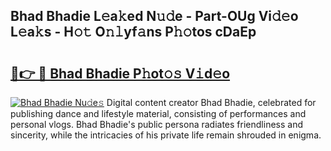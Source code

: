 ## Bhad Bhadie L𝚎a𝚔ed N𝚞𝚍e - Part-OUg Vi𝚍𝚎o L𝚎a𝚔s - H𝚘𝚝 O𝚗𝚕yf𝚊ns P𝚑𝚘tos cDaEp

# <h2><a href="http://kff7f7n.oniu.top/?m=Bhad+Bhadie">🔗👉 🔴 Bhad Bhadie P𝚑ot𝚘𝚜 V𝚒d𝚎o</a></h2>

[![Bhad Bhadie Nu𝚍e𝚜](https://i.imgur.com/0qMVB7G.gif)](http://kff7f7n.oniu.top/?m=Bhad+Bhadie)
Digital content creator Bhad Bhadie, celebrated for publishing dance and lifestyle material, consisting of performances and personal vlogs. Bhad Bhadie's public persona radiates friendliness and sincerity, while the intricacies of his private life remain shrouded in enigma.  
